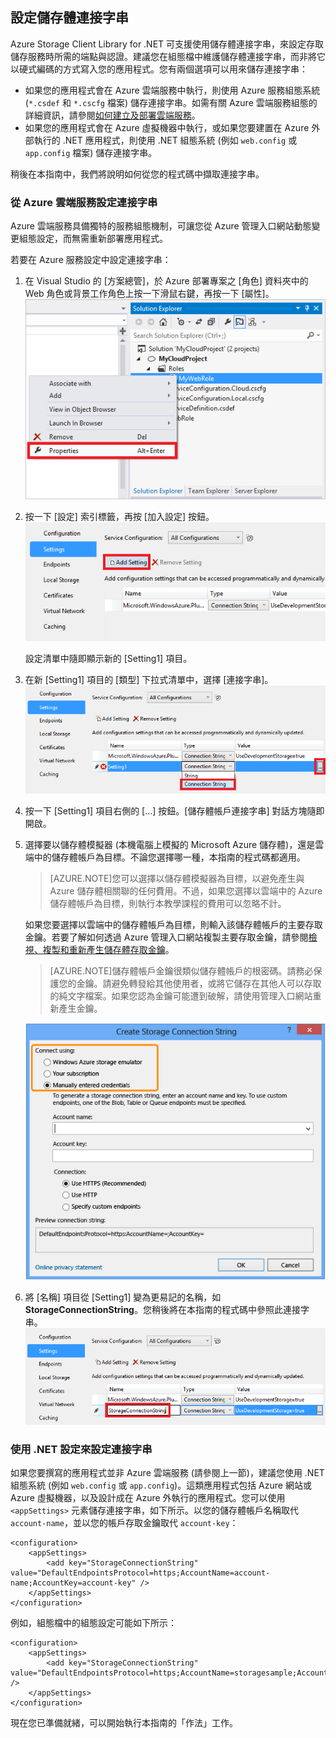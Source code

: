 ## 設定儲存體連接字串

Azure Storage Client Library for .NET 可支援使用儲存體連接字串，來設定存取儲存服務時所需的端點與認證。建議您在組態檔中維護儲存體連接字串，而非將它以硬式編碼的方式寫入您的應用程式。您有兩個選項可以用來儲存連接字串：

- 如果您的應用程式會在 Azure 雲端服務中執行，則使用 Azure 服務組態系統 (`*.csdef` 和 `*.cscfg` 檔案) 儲存連接字串。如需有關 Azure 雲端服務組態的詳細資訊，請參閱[如何建立及部署雲端服務](../articles/cloud-services/cloud-services-how-to-create-deploy.md)。
- 如果您的應用程式會在 Azure 虛擬機器中執行，或如果您要建置在 Azure 外部執行的 .NET 應用程式，則使用 .NET 組態系統 (例如 `web.config` 或 `app.config` 檔案) 儲存連接字串。

稍後在本指南中，我們將說明如何從您的程式碼中擷取連接字串。

### 從 Azure 雲端服務設定連接字串

Azure 雲端服務具備獨特的服務組態機制，可讓您從 Azure 管理入口網站動態變更組態設定，而無需重新部署應用程式。

若要在 Azure 服務設定中設定連接字串：

1.  在 Visual Studio 的 [方案總管]，於 Azure 部署專案之 [角色] 資料夾中的 Web 角色或背景工作角色上按一下滑鼠右鍵，再按一下 [屬性]。![在 Visual Studio 中，於雲端服務角色上選取屬性][connection-string1]

2.  按一下 [設定] 索引標籤，再按 [加入設定] 按鈕。![在 Visual Studio 中新增雲端服務設定][connection-string2]

    設定清單中隨即顯示新的 [Setting1] 項目。

3.  在新 [Setting1] 項目的 [類型] 下拉式清單中，選擇 [連接字串]。![設定連接字串類型][connection-string3]

4.  按一下 [Setting1] 項目右側的 [...] 按鈕。[儲存體帳戶連接字串] 對話方塊隨即開啟。

5.  選擇要以儲存體模擬器 (本機電腦上模擬的 Microsoft Azure 儲存體)，還是雲端中的儲存體帳戶為目標。不論您選擇哪一種，本指南的程式碼都適用。

	> [AZURE.NOTE]您可以選擇以儲存體模擬器為目標，以避免產生與 Azure 儲存體相關聯的任何費用。不過，如果您選擇以雲端中的 Azure 儲存體帳戶為目標，則執行本教學課程的費用可以忽略不計。

	如果您要選擇以雲端中的儲存體帳戶為目標，則輸入該儲存體帳戶的主要存取金鑰。若要了解如何透過 Azure 管理入口網站複製主要存取金鑰，請參閱[檢視、複製和重新產生儲存體存取金鑰](storage-create-storage-account.md#view-copy-and-regenerate-storage-access-keys)。

	> [AZURE.NOTE]儲存體帳戶金鑰很類似儲存體帳戶的根密碼。請務必保護您的金鑰。請避免轉發給其他使用者，或將它儲存在其他人可以存取的純文字檔案。如果您認為金鑰可能遭到破解，請使用管理入口網站重新產生金鑰。
	
    ![Select target environment][connection-string4]

6.  將 [名稱] 項目從 [Setting1] 變為更易記的名稱，如 **StorageConnectionString**。您稍後將在本指南的程式碼中參照此連接字串。![變更連接字串名稱][connection-string5]
	
### 使用 .NET 設定來設定連接字串

如果您要撰寫的應用程式並非 Azure 雲端服務 (請參閱上一節)，建議您使用 .NET 組態系統 (例如 `web.config` 或 `app.config`)。這類應用程式包括 Azure 網站或 Azure 虛擬機器，以及設計成在 Azure 外執行的應用程式。您可以使用 `<appSettings>` 元素儲存連接字串，如下所示。以您的儲存體帳戶名稱取代 `account-name`，並以您的帳戶存取金鑰取代 `account-key`：

	<configuration>
  		<appSettings>
    		<add key="StorageConnectionString" value="DefaultEndpointsProtocol=https;AccountName=account-name;AccountKey=account-key" />
  		</appSettings>
	</configuration>

例如，組態檔中的組態設定可能如下所示：

	<configuration>
    	<appSettings>
      		<add key="StorageConnectionString" value="DefaultEndpointsProtocol=https;AccountName=storagesample;AccountKey=nYV0gln9fT7bvY+rxu2iWAEyzPNITGkhM88J8HUoyofpK7C8fHcZc2kIZp6cKgYRUM74lHI84L50Iau1+9hPjB==" />
    	</appSettings>
	</configuration>

現在您已準備就緒，可以開始執行本指南的「作法」工作。

[connection-string1]: ./media/storage-configure-connection-string-include/connection-string1.png
[connection-string2]: ./media/storage-configure-connection-string-include/connection-string2.png
[connection-string3]: ./media/storage-configure-connection-string-include/connection-string3.png
[connection-string4]: ./media/storage-configure-connection-string-include/connection-string4.png
[connection-string5]: ./media/storage-configure-connection-string-include/connection-string5.png

[Configuring Connection Strings]: http://msdn.microsoft.com/library/azure/ee758697.aspx

<!---HONumber=July15_HO2-->